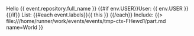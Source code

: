 Hello {{ event.repository.full_name }}
{{#if env.USER}}User: {{ env.USER }}{{/if}}
List: {{#each event.labels}}{{ this }} {{/each}}
Include:
{{> file:///home/runner/work/events/events/tmp-ctx-FHewd1/part.md name=World }}
